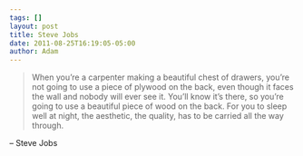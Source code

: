 ```yaml
---
tags: []
layout: post
title: Steve Jobs
date: 2011-08-25T16:19:05-05:00
author: Adam
---
```


> When you’re a carpenter making a beautiful chest of drawers, you’re not going to use a piece of plywood on the back, even though it faces the wall and nobody will ever see it. You’ll know it’s there, so you’re going to use a beautiful piece of wood on the back. For you to sleep well at night, the aesthetic, the quality, has to be carried all the way through.

– Steve Jobs
